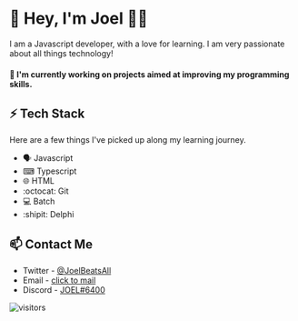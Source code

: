 
# 👋 Hey, I'm Joel 👨‍💻

I am a Javascript developer, with a love for learning. I am very passionate about all things technology!

#### 🔭 I'm currently working on projects aimed at improving my programming skills.


## ⚡ Tech Stack

Here are a few things I've picked up along my learning journey.

* 🗣 Javascript 
* ⌨ Typescript
* 🌐 HTML
* :octocat: Git
* 💻 Batch
* :shipit: Delphi


## 📫 Contact Me
- Twitter - [@JoelBeatsAll](https://twitter.com/JoelBeatsAll)
- Email - [click to mail](mailto:joelcedras@gmail.com)
- Discord - [JOEL#6400](https://discordhub.com/profile/234576713005137920)



![visitors](https://visitor-badge.glitch.me/badge?page_id=SkillBeatsAll)


 
